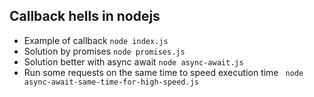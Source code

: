 ## Callback hells in nodejs

- Example of callback `node index.js`
- Solution by promises `node promises.js`
- Solution better with async await `node async-await.js`
- Run some requests on the same time to speed execution time ` node async-await-same-time-for-high-speed.js`
